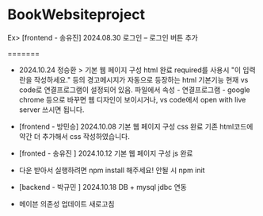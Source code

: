 # BookWebsiteproject

Ex> [frontend - 송유진] 2024.08.30 로그인 – 로그인 버튼 추가

=======
+ 2024.10.24 정승환 > 기본 웹 페이지 구성 html 완료
required를 사용시 "이 입력란을 작성하세요." 등의 경고메시지가 자동으로 등장하는 html 기본기능
현재 vs code로 연결프로그램이 설정되어 있음. 파일에서 속성 - 연결프로그램 - google chrome 등으로 바꾸면 웹 디자인이 보이시거나, vs code에서 open with live server 쓰시면 됩니다.

+ [frontend - 방민승] 2024.10.08 기본 웹 페이지 구성 css 완료
기존 html코드에 약간 더 추가해서 css 작성하였습니다.

+ [fronted - 송유진 ] 2024.10.12 기본 웹 페이지 구성 js 완료
+ 다운 받아서 실행하려면 npm install 해주세요! 안될 시 npm init


+ [backend - 박규민 ] 2024.10.18 DB + mysql jdbc 연동 
+  메이븐 의존성 업데이트 새로고침 

